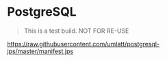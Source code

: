 # PostgreSQL

> This is a test build. NOT FOR RE-USE

https://raw.githubusercontent.com/umlatt/postgresql-jps/master/manifest.jps
